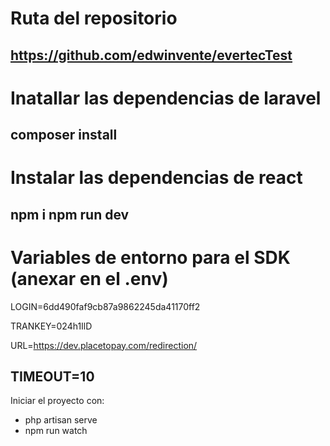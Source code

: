 # Ruta del repositorio
https://github.com/edwinvente/evertecTest
---------------------------------------------------------------------------------------------------------------------------------------------
# Inatallar las dependencias de laravel
composer install
---------------------------------------------------------------------------------------------------------------------------------------------
# Instalar las dependencias de react
npm i 
npm run dev
---------------------------------------------------------------------------------------------------------------------------------------------
# Variables de entorno para el SDK (anexar en el .env)
LOGIN=6dd490faf9cb87a9862245da41170ff2

TRANKEY=024h1IlD

URL=https://dev.placetopay.com/redirection/

TIMEOUT=10
---------------------------------------------------------------------------------------------------------------------------------------------
Iniciar el proyecto con:

- php artisan serve
- npm run watch
